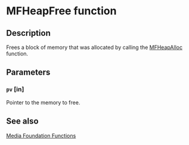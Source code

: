 # MFHeapFree function

## Description

Frees a block of memory that was allocated by calling the [MFHeapAlloc](https://learn.microsoft.com/windows/desktop/api/mfapi/nf-mfapi-mfheapalloc) function.

## Parameters

### `pv` [in]

Pointer to the memory to free.

## See also

[Media Foundation Functions](https://learn.microsoft.com/windows/desktop/medfound/media-foundation-functions)